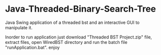 # Java-Threaded-Binary-Search-Tree
Java Swing application of a threaded bst and an interactive GUI to manipulate it. 

Inorder to run application just download "Threaded BST Project.zip" file, 
extract files, 
open WiredBST directory and run the batch file "runApplication.bat". 
enjoy 

